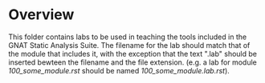 # Overview

This folder contains labs to be used in teaching the tools included in the
GNAT Static Analysis Suite. The filename for the lab should match that of
the module that includes it, with the exception that the text ".lab" should
be inserted bewteen the filename and the file extension. (e.g. a lab for
module *100_some_module.rst* should be named *100_some_module.lab.rst*).
